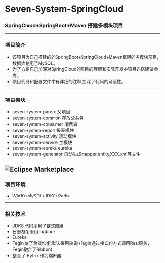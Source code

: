 # Seven-System-SpringCloud
###  SpringCloud+SpringBoot+Maven 搭建多模块项目 

***
### 项目简介
-   该项目为自己搭建的的SpringBoot+SpringCloud+Maven框架的多模块项目,数据库使用了MySQL。
-   为了方便自己加深对SpringCloud的项目的理解和实际开发中项目的搭建做参考。
-   项目代码和配置文件中有详细的注释,加深了代码的可读性。
    
---

### 项目模块
-   seven-system-parent 父项目
-   seven-system-common 存放公共包
-   seven-system-consumer 消费者
-   seven-system-report 报表模块
-   seven-system-activity 活动模块
-   seven-system-service 主模块
-   seven-system-eureka eureka
-   seven-system-generator 自动生成mapper,entity,XXX.xml等文件

![Eclipse Marketplace](https://img.shields.io/eclipse-marketplace/dt/6.svg)
---
### 项目环境
-   Win10+MySQL+JDK8+Redis

---

### 相关技术
- JDK8 代码采用了链式调用 
- 日志框架采用 logback
- Eureka 
- Fegin 做了负载均衡,默认采用轮询 (Fegin通过接口的方式调用Rest服务，Fegin融合了Ribbon)
- 整合了 Hytrix 作为熔断器

